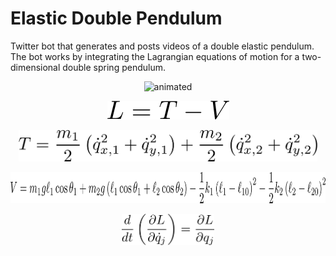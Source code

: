 # Elastic Double Pendulum

Twitter bot that generates and posts videos of a double elastic pendulum. The bot
works by integrating the Lagrangian equations of motion for a two-dimensional double
spring pendulum.

<p align="center">
  <img src="assets/sim.gif" alt="animated" width=1000/>
</p>

<p align="center">
  <img src="assets/lagrangian.png" alt="animated" height=30/>
</p>

<p align="center">
  <img src="assets/kinetic.png" alt="animated" height=50/>
</p>

<p align="center">
  <img src="assets/potential.png" alt="animated" height=50/>
</p>

<p align="center">
  <img src="assets/euler-lagrange.png" alt="animated" height=50/>
</p>
